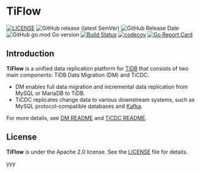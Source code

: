 # TiFlow

[![LICENSE](https://img.shields.io/github/license/pingcap/tiflow.svg)](https://github.com/pingcap/tiflow/blob/master/LICENSE)
![GitHub release (latest SemVer)](https://img.shields.io/github/v/release/pingcap/tiflow)
![GitHub Release Date](https://img.shields.io/github/release-date/pingcap/tiflow)
![GitHub go.mod Go version](https://img.shields.io/github/go-mod/go-version/pingcap/tiflow)
[![Build Status](https://github.com/pingcap/tiflow/actions/workflows/check_and_build.yaml/badge.svg?branch=master)](https://github.com/pingcap/tiflow/actions/workflows/check_and_build.yaml?query=event%3Apush+branch%3Amaster)
[![codecov](https://codecov.io/gh/pingcap/tiflow/branch/master/graph/badge.svg)](https://codecov.io/gh/pingcap/tiflow)
[![Go Report Card](https://goreportcard.com/badge/github.com/pingcap/tiflow)](https://goreportcard.com/report/github.com/pingcap/tiflow)

## Introduction

**TiFlow** is a unified data replication platform for [TiDB](https://docs.pingcap.com/tidb/stable) that consists of two main components: TiDB Data Migration (DM) and TiCDC.

* DM enables full data migration and incremental data replication from MySQL or MariaDB to TiDB.
* TiCDC replicates change data to various downstream systems, such as MySQL protocol-compatible databases and [Kafka](https://kafka.apache.org/).

For more details, see [DM README](./README_DM.md) and [TiCDC README](./README_TiCDC.md).

## License

**TiFlow** is under the Apache 2.0 license. See the [LICENSE](./LICENSE) file for details.

yyy
